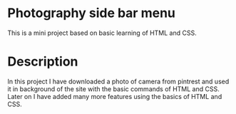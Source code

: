 # Photography side bar menu
This is a mini project based on basic learning of HTML and CSS.
# Description
In this project I have downloaded a photo of camera from pintrest and used it in background of the site with the basic commands of HTML and CSS.
Later on I have added many more features using the basics of HTML and CSS.
